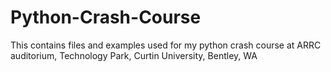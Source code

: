 # Python-Crash-Course
This contains files and examples used for my python crash course at ARRC auditorium, Technology Park, Curtin University, Bentley, WA
